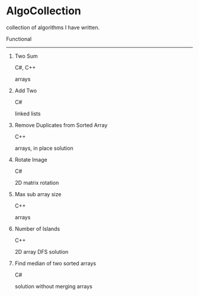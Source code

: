 # AlgoCollection
collection of algorithms I have written.

Functional
_________

1. Two Sum

     C#, C++
     
     arrays
2. Add Two

     C#
     
     linked lists
3. Remove Duplicates from Sorted Array
     
     C++
     
     arrays, in place solution
   
4. Rotate Image

   C#
   
   2D matrix rotation
5. Max sub array size

   C++
   
   arrays
6. Number of Islands

   C++
   
   2D array DFS solution
7. Find median of two sorted arrays

   C#
   
   solution without merging arrays
